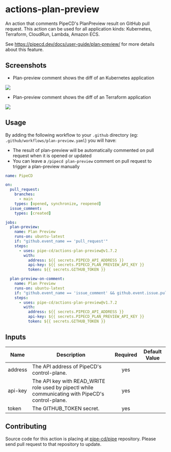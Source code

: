 # actions-plan-preview

An action that comments PipeCD's PlanPreview result on GitHub pull request. This action can be used for all application kinds: Kubernetes, Terraform, CloudRun, Lambda, Amazon ECS.

See https://pipecd.dev/docs/user-guide/plan-preview/ for more details about this feature.

## Screenshots

- Plan-preview comment shows the diff of an Kubernetes application

![](/assets/plan-preview-comment-kubernetes.png)

- Plan-preview comment shows the diff of an Terraform application

![](/assets/plan-preview-comment-terraform.png)

## Usage

By adding the following workflow to your `.github` directory (eg: `.github/workflows/plan-preview.yaml`) you will have:

- The result of plan-preview will be automatically commented on pull request when it is opened or updated 
- You can leave a `/pipecd plan-preview` comment on pull request to trigger a plan-preview manually


``` yaml
name: PipeCD

on:
  pull_request:
    branches:
      - main
    types: [opened, synchronize, reopened]
  issue_comment:
    types: [created]

jobs:
  plan-preview:
    name: Plan Preview
    runs-on: ubuntu-latest
    if: "github.event_name == 'pull_request'"
    steps:
      - uses: pipe-cd/actions-plan-preview@v1.7.2
        with:
          address: ${{ secrets.PIPECD_API_ADDRESS }}
          api-key: ${{ secrets.PIPECD_PLAN_PREVIEW_API_KEY }}
          token: ${{ secrets.GITHUB_TOKEN }}

  plan-preview-on-comment:
    name: Plan Preview
    runs-on: ubuntu-latest
    if: "github.event_name == 'issue_comment' && github.event.issue.pull_request && startsWith(github.event.comment.body, '/pipecd plan-preview')"
    steps:
      - uses: pipe-cd/actions-plan-preview@v1.7.2
        with:
          address: ${{ secrets.PIPECD_API_ADDRESS }}
          api-key: ${{ secrets.PIPECD_PLAN_PREVIEW_API_KEY }}
          token: ${{ secrets.GITHUB_TOKEN }}
```

## Inputs

| Name                            | Description                                                                                       | Required | Default Value |
|---------------------------------|---------------------------------------------------------------------------------------------------|:--------:|:-------------:|
| address                         | The API address of PipeCD's control-plane.                                                        |    yes   |               |
| api-key                         | The API key with READ_WRITE role used by pipectl while communicating with PipeCD's control-plane. |    yes   |               |
| token                           | The GITHUB_TOKEN secret.                                                                          |    yes   |               |

## Contributing

Source code for this action is placing at [pipe-cd/pipe](https://github.com/pipe-cd/pipe/tree/master/dockers/actions-plan-preview) repository.
Please send pull request to that repository to update.
